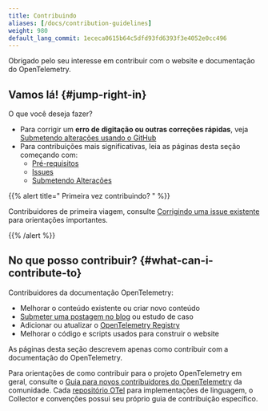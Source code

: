 ```yaml
---
title: Contribuindo
aliases: [/docs/contribution-guidelines]
weight: 980
default_lang_commit: 1ececa0615b64c5dfd93fd6393f3e4052e0cc496
---
```


Obrigado pelo seu interesse em contribuir com o website e documentação do
OpenTelemetry.

## Vamos lá! {#jump-right-in}

O que você deseja fazer?

- Para corrigir um **erro de digitação ou outras correções rápidas**, veja
  [Submetendo alterações usando o GitHub](pull-requests/#changes-using-github)
- Para contribuições mais significativas, leia as páginas desta seção começando
  com:
  - [Pré-requisitos]
  - [Issues]
  - [Submetendo Alterações]

[Pré-requisitos]: prerequisites/
[Issues]: issues/
[Submetendo Alterações]: pull-requests/

{{% alert title="<i class='far fa-exclamation-triangle'></i> Primeira vez contribuindo? " %}}

Contribuidores de primeira viagem, consulte
[Corrigindo uma issue existente](issues/#fixing-an-existing-issue) para
orientações importantes.

{{% /alert %}}

## No que posso contribuir? {#what-can-i-contribute-to}

Contribuidores da documentação OpenTelemetry:

- Melhorar o conteúdo existente ou criar novo conteúdo
- [Submeter uma postagem no blog](blog/) ou estudo de caso
- Adicionar ou atualizar o [OpenTelemetry Registry](/ecosystem/registry/)
- Melhorar o código e scripts usados para construir o website

As páginas desta seção descrevem apenas como contribuir com a documentação do
OpenTelemetry.

Para orientações de como contribuir para o projeto OpenTelemetry em geral,
consulte o [Guia para novos contribuidores do OpenTelemetry] da comunidade. Cada
[repositório OTel][org] para implementações de linguagem, o Collector e
convenções possui seu próprio guia de contribuição específico.

[Guia para novos contribuidores do OpenTelemetry]:
  https://github.com/open-telemetry/community/blob/main/guides/contributor
[org]: https://github.com/open-telemetry
